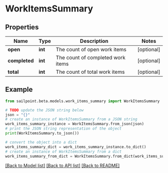 # WorkItemsSummary


## Properties

Name | Type | Description | Notes
------------ | ------------- | ------------- | -------------
**open** | **int** | The count of open work items | [optional] 
**completed** | **int** | The count of completed work items | [optional] 
**total** | **int** | The count of total work items | [optional] 

## Example

```python
from sailpoint.beta.models.work_items_summary import WorkItemsSummary

# TODO update the JSON string below
json = "{}"
# create an instance of WorkItemsSummary from a JSON string
work_items_summary_instance = WorkItemsSummary.from_json(json)
# print the JSON string representation of the object
print(WorkItemsSummary.to_json())

# convert the object into a dict
work_items_summary_dict = work_items_summary_instance.to_dict()
# create an instance of WorkItemsSummary from a dict
work_items_summary_from_dict = WorkItemsSummary.from_dict(work_items_summary_dict)
```
[[Back to Model list]](../README.md#documentation-for-models) [[Back to API list]](../README.md#documentation-for-api-endpoints) [[Back to README]](../README.md)


